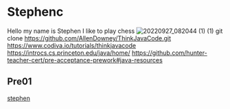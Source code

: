 # Stephenc
Hello my name is Stephen 
I like to play chess
![20220927_082044 (1) (1)](https://github.com/Stephenc80/StephenC/assets/145131056/33823f2a-7832-4035-9f3e-42557c0e550e)
git clone https://github.com/AllenDowney/ThinkJavaCode.git
https://www.codiva.io/tutorials/thinkjavacode
https://introcs.cs.princeton.edu/java/home/
https://github.com/hunter-teacher-cert/pre-acceptance-prework#java-resources
## Pre01 
[stephen](https://replit.com/@StephenChen20/Stephen-chen-Prework-IB-CS#Pre01/Hello.java)
